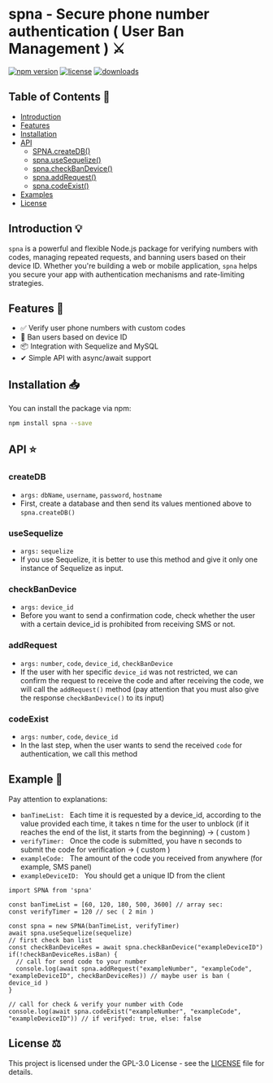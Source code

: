 # spna - Secure phone number authentication ( User Ban Management ) ⚔️

[![npm version](https://badge.fury.io/js/spna.svg)](https://badge.fury.io/js/spna)
[![license](https://img.shields.io/npm/l/spna.svg)](https://www.npmjs.com/package/spna)
[![downloads](https://img.shields.io/npm/dt/spna.svg)](https://www.npmjs.com/package/spna)


## Table of Contents 📕

- [Introduction](#Introduction)
- [Features](#Features)
- [Installation](#Installation)
- [API](#API)
  - [SPNA.createDB()](#createDB)
  - [spna.useSequelize()](#useSequelize)
  - [spna.checkBanDevice()](#checkBanDevice)
  - [spna.addRequest()](#addRequest)
  - [spna.codeExist()](#codeExist)
- [Examples](#Example)
- [License](#License)

## Introduction 💡

`spna` is a powerful and flexible Node.js package for verifying numbers with codes, managing repeated requests, and banning users based on their device ID. Whether you're building a web or mobile application, `spna` helps you secure your app with authentication mechanisms and rate-limiting strategies.

## Features 🚀

- ✅ Verify user phone numbers with custom codes
- 🚫 Ban users based on device ID
- 📦 Integration with Sequelize and MySQL
- ✔ Simple API with async/await support

## Installation 📥

You can install the package via npm:

```bash
npm install spna --save
```

## API ⭐

  ### createDB
  - `args:` `dbName`, `username`, `password`, `hostname`
  - First, create a database and then send its values ​​mentioned above to `spna.createDB()`

  ### useSequelize
  - `args:` `sequelize`
  - If you use Sequelize, it is better to use this method and give it only one instance of Sequelize as input.

  ### checkBanDevice
  - `args:` `device_id`
  - Before you want to send a confirmation code, check whether the user with a certain device_id is prohibited from receiving SMS or not.

  ### addRequest
  - `args:` `number`, `code`, `device_id`, `checkBanDevice`
  - If the user with her specific `device_id` was not restricted, we can confirm the request to receive the code and after receiving the code, we will call the `addRequest()` method (pay attention that you must also give the response `checkBanDevice()` to its input)

  ### codeExist
  - `args:` `number`, `code`, `device_id`
  - In the last step, when the user wants to send the received `code` for authentication, we call this method


## Example 📌

Pay attention to explanations:

- `banTimeList: ` Each time it is requested by a device_id, according to the value provided each time, it takes n time for the user to unblock (if it reaches the end of the list, it starts from the beginning) -> ( custom )
- `verifyTimer: ` Once the code is submitted, you have n seconds to submit the code for verification -> ( custom )
- `exampleCode: ` The amount of the code you received from anywhere (for example, SMS panel)
- `exampleDeviceID: ` You should get a unique ID from the client


```JS
import SPNA from 'spna'

const banTimeList = [60, 120, 180, 500, 3600] // array sec: 
const verifyTimer = 120 // sec ( 2 min )

const spna = new SPNA(banTimeList, verifyTimer)
await spna.useSequelize(sequelize)
// first check ban list
const checkBanDeviceRes = await spna.checkBanDevice("exampleDeviceID") 
if(!checkBanDeviceRes.isBan) {
  // call for send code to your number
  console.log(await spna.addRequest("exampleNumber", "exampleCode", "exampleDeviceID", checkBanDeviceRes)) // maybe user is ban ( device_id )
}

// call for check & verify your number with Code
console.log(await spna.codeExist("exampleNumber", "exampleCode", "exampleDeviceID")) // if verifyed: true, else: false

```



## License ⚖️

This project is licensed under the GPL-3.0 License - see the [LICENSE](./LICENSE) file for details.
